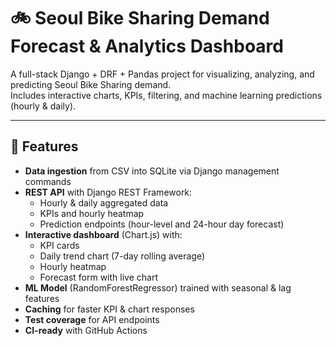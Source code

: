 # 🚲 Seoul Bike Sharing Demand Forecast & Analytics Dashboard

A full-stack Django + DRF + Pandas project for visualizing, analyzing, and predicting Seoul Bike Sharing demand.  
Includes interactive charts, KPIs, filtering, and machine learning predictions (hourly & daily).

---

## 📌 Features
- **Data ingestion** from CSV into SQLite via Django management commands
- **REST API** with Django REST Framework:
  - Hourly & daily aggregated data
  - KPIs and hourly heatmap
  - Prediction endpoints (hour-level and 24-hour day forecast)
- **Interactive dashboard** (Chart.js) with:
  - KPI cards
  - Daily trend chart (7-day rolling average)
  - Hourly heatmap
  - Forecast form with live chart
- **ML Model** (RandomForestRegressor) trained with seasonal & lag features
- **Caching** for faster KPI & chart responses
- **Test coverage** for API endpoints
- **CI-ready** with GitHub Actions
